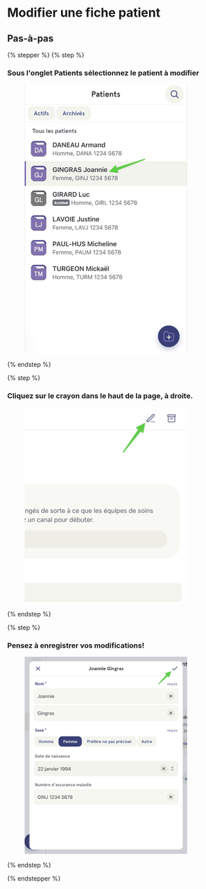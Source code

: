 # Modifier une fiche patient

## Pas-à-pas

{% stepper %}
{% step %}
### Sous l'onglet Patients sélectionnez le patient à modifier

<div align="left"><figure><img src="../../.gitbook/assets/Creer une nouvelle fiche patient - Step5.jpeg" alt="" width="375"><figcaption></figcaption></figure></div>
{% endstep %}

{% step %}
### Cliquez sur le crayon dans le haut de la page, à droite.

<div align="left"><figure><img src="../../.gitbook/assets/Creer une nouvelle fiche patient - Step6.jpeg" alt="" width="375"><figcaption></figcaption></figure></div>
{% endstep %}

{% step %}
### Pensez à enregistrer vos modifications!

<div align="left"><figure><img src="../../.gitbook/assets/Creer une nouvelle fiche patient - Step7.jpeg" alt="" width="375"><figcaption></figcaption></figure></div>
{% endstep %}

{% endstepper %}